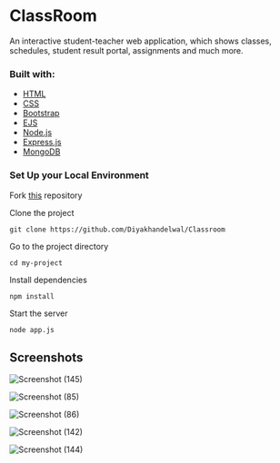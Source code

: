 # ClassRoom
An interactive student-teacher web application, which shows classes, schedules, student result portal, assignments and much more.

### Built with:
<ul>
<li><a href="https://www.w3schools.com/html/">HTML<a></li>
<li><a href="https://www.w3schools.com/css/">CSS<a></li>
<li><a href="https://www.w3schools.com/bootstrap/">Bootstrap<a></li>
<li><a href="https://ejs.co/">EJS<a></li>
<li><a href="https://nodejs.org/en/">Node.js<a></li>
<li><a href="https://expressjs.com/">Express.js<a></li>
<li><a href="https://www.mongodb.com/">MongoDB<a></li>
</ul>

### Set Up your Local Environment
Fork <a href="https://github.com/Diyakhandelwal/Classroom">this<a> repository
  
Clone the project
```
git clone https://github.com/Diyakhandelwal/Classroom
```
Go to the project directory
```
cd my-project
```
Install dependencies
```
npm install
```
Start the server
```
node app.js
```
## Screenshots

![Screenshot (145)](https://user-images.githubusercontent.com/97888193/179059692-0fe8361b-9dc4-4003-a029-d4c0b25f8bfc.png)

![Screenshot (85)](https://user-images.githubusercontent.com/97888193/179059464-757a3aec-0688-4a31-837c-5a69c527fbcd.png)

![Screenshot (86)](https://user-images.githubusercontent.com/97888193/179059494-b6dab91d-082f-4a9b-8ff9-c99f91e27130.png)

![Screenshot (142)](https://user-images.githubusercontent.com/97888193/179059592-b24bc6eb-21bf-4fd2-a07c-de853eb83ec1.png)

![Screenshot (144)](https://user-images.githubusercontent.com/97888193/179059651-9c433e0d-fbec-4452-b1b7-71ea7bed0174.png)





